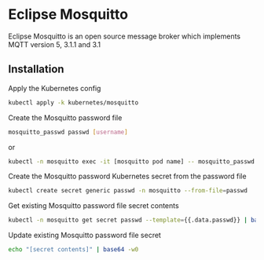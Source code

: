 # Eclipse Mosquitto

Eclipse Mosquitto is an open source message broker which implements MQTT version 5, 3.1.1 and 3.1

## Installation

Apply the Kubernetes config
```bash
kubectl apply -k kubernetes/mosquitto
```

Create the Mosquitto password file
```bash
mosquitto_passwd passwd [username]
```
or
```bash
kubectl -n mosquitto exec -it [mosquitto pod name] -- mosquitto_passwd
```

Create the Mosquitto password Kubernetes secret from the password file
```bash
kubectl create secret generic passwd -n mosquitto --from-file=passwd
```

Get existing Mosquitto password file secret contents
```bash
kubectl -n mosquitto get secret passwd --template={{.data.passwd}} | base64 -d
```

Update existing Mosquitto password file secret
```bash
echo "[secret contents]" | base64 -w0
```